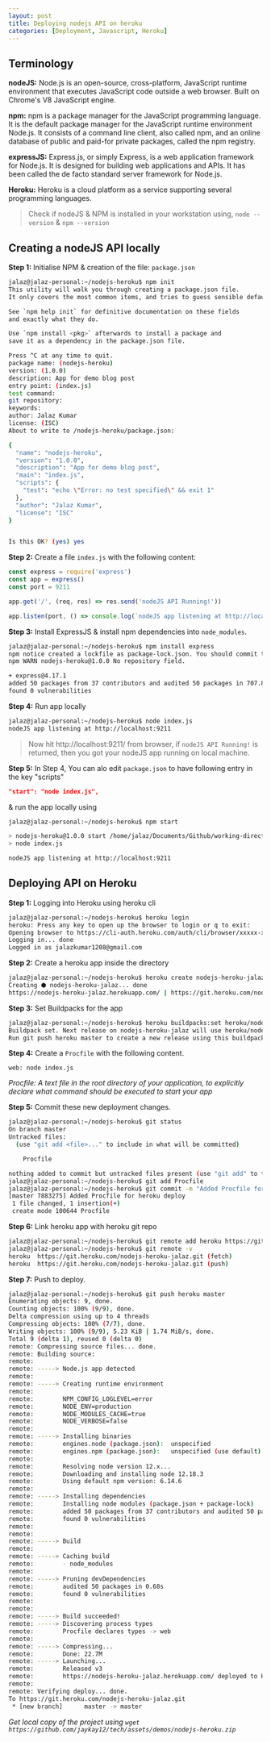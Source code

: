 ```yaml
---
layout: post
title: Deploying nodejs API on heroku
categories: [Deployment, Javascript, Heroku]
---
```


## Terminology

**nodeJS:** Node.js is an open-source, cross-platform, JavaScript runtime environment that executes JavaScript code outside a web browser. Built on Chrome's V8 JavaScript engine.

**npm:** npm is a package manager for the JavaScript programming language. It is the default package manager for the JavaScript runtime environment Node.js. It consists of a command line client, also called npm, and an online database of public and paid-for private packages, called the npm registry.

**expressJS:** Express.js, or simply Express, is a web application framework for Node.js. It is designed for building web applications and APIs. It has been called the de facto standard server framework for Node.js.

**Heroku:** Heroku is a cloud platform as a service supporting several programming languages.

> Check if nodeJS & NPM is installed in your workstation using,
> `node --version` & `npm --version`

## Creating a nodeJS API locally

**Step 1:** Initialise NPM & creation of the file: `package.json`

```bash
jalaz@jalaz-personal:~/nodejs-heroku$ npm init
This utility will walk you through creating a package.json file.
It only covers the most common items, and tries to guess sensible defaults.

See `npm help init` for definitive documentation on these fields
and exactly what they do.

Use `npm install <pkg>` afterwards to install a package and
save it as a dependency in the package.json file.

Press ^C at any time to quit.
package name: (nodejs-heroku)
version: (1.0.0)
description: App for demo blog post
entry point: (index.js)
test command:
git repository:
keywords:
author: Jalaz Kumar
license: (ISC)
About to write to /nodejs-heroku/package.json:

{
  "name": "nodejs-heroku",
  "version": "1.0.0",
  "description": "App for demo blog post",
  "main": "index.js",
  "scripts": {
    "test": "echo \"Error: no test specified\" && exit 1"
  },
  "author": "Jalaz Kumar",
  "license": "ISC"
}


Is this OK? (yes) yes
```

**Step 2:** Create a file `index.js` with the following content:

```javascript
const express = require('express')
const app = express()
const port = 9211

app.get('/', (req, res) => res.send('nodeJS API Running!'))

app.listen(port, () => console.log(`nodeJS app listening at http://localhost:${port}`))
```

**Step 3:** Install ExpressJS & install npm dependencies into `node_modules`.

```bash
jalaz@jalaz-personal:~/nodejs-heroku$ npm install express
npm notice created a lockfile as package-lock.json. You should commit this file.
npm WARN nodejs-heroku@1.0.0 No repository field.

+ express@4.17.1
added 50 packages from 37 contributors and audited 50 packages in 707.86s
found 0 vulnerabilities
```

**Step 4:** Run app locally
```bash
jalaz@jalaz-personal:~/nodejs-heroku$ node index.js
nodeJS app listening at http://localhost:9211
```

> Now hit http://localhost:9211/ from browser, if `nodeJS API Running!` is returned, then you got your nodeJS app running on local machine.

**Step 5:** In Step 4, You can alo edit `package.json` to have following entry in the key "scripts"
```json
"start": "node index.js",
```

& run the app locally using
```bash
jalaz@jalaz-personal:~/nodejs-heroku$ npm start

> nodejs-heroku@1.0.0 start /home/jalaz/Documents/Github/working-directory/nodejs-heroku
> node index.js

nodeJS app listening at http://localhost:9211
```

## Deploying API on Heroku

**Step 1:** Logging into Heroku using heroku cli
```bash
jalaz@jalaz-personal:~/nodejs-heroku$ heroku login
heroku: Press any key to open up the browser to login or q to exit:
Opening browser to https://cli-auth.heroku.com/auth/cli/browser/xxxxx-xxx-xxxxxxx-xxx-xxxxx
Logging in... done
Logged in as jalazkumar1208@gmail.com
```

**Step 2:** Create a heroku app inside the directory
```bash
jalaz@jalaz-personal:~/nodejs-heroku$ heroku create nodejs-heroku-jalaz
Creating ⬢ nodejs-heroku-jalaz... done
https://nodejs-heroku-jalaz.herokuapp.com/ | https://git.heroku.com/nodejs-heroku-jalaz.git
```

**Step 3:** Set Buildpacks for the app
```bash
jalaz@jalaz-personal:~/nodejs-heroku$ heroku buildpacks:set heroku/nodejs --app nodejs-heroku-jalaz
Buildpack set. Next release on nodejs-heroku-jalaz will use heroku/nodejs.
Run git push heroku master to create a new release using this buildpack.
```

**Step 4:** Create a `Procfile` with the following content.
```text
web: node index.js
```

_Procfile: A text file in the root directory of your application, to explicitly declare what command should be executed to start your app_

**Step 5:** Commit these new deployment changes.
```bash
jalaz@jalaz-personal:~/nodejs-heroku$ git status
On branch master
Untracked files:
  (use "git add <file>..." to include in what will be committed)

	Procfile

nothing added to commit but untracked files present (use "git add" to track)
jalaz@jalaz-personal:~/nodejs-heroku$ git add Procfile
jalaz@jalaz-personal:~/nodejs-heroku$ git commit -m "Added Procfile for heroku deploy"
[master 7883275] Added Procfile for heroku deploy
 1 file changed, 1 insertion(+)
 create mode 100644 Procfile
```

**Step 6:** Link heroku app with heroku git repo
```bash
jalaz@jalaz-personal:~/nodejs-heroku$ git remote add heroku https://git.heroku.com/nodejs-heroku-jalaz.git
jalaz@jalaz-personal:~/nodejs-heroku$ git remote -v
heroku	https://git.heroku.com/nodejs-heroku-jalaz.git (fetch)
heroku	https://git.heroku.com/nodejs-heroku-jalaz.git (push)
```

**Step 7:** Push to deploy.
```bash
jalaz@jalaz-personal:~/nodejs-heroku$ git push heroku master
Enumerating objects: 9, done.
Counting objects: 100% (9/9), done.
Delta compression using up to 4 threads
Compressing objects: 100% (7/7), done.
Writing objects: 100% (9/9), 5.23 KiB | 1.74 MiB/s, done.
Total 9 (delta 1), reused 0 (delta 0)
remote: Compressing source files... done.
remote: Building source:
remote:
remote: -----> Node.js app detected
remote:        
remote: -----> Creating runtime environment
remote:        
remote:        NPM_CONFIG_LOGLEVEL=error
remote:        NODE_ENV=production
remote:        NODE_MODULES_CACHE=true
remote:        NODE_VERBOSE=false
remote:        
remote: -----> Installing binaries
remote:        engines.node (package.json):  unspecified
remote:        engines.npm (package.json):   unspecified (use default)
remote:        
remote:        Resolving node version 12.x...
remote:        Downloading and installing node 12.18.3
remote:        Using default npm version: 6.14.6
remote:        
remote: -----> Installing dependencies
remote:        Installing node modules (package.json + package-lock)
remote:        added 50 packages from 37 contributors and audited 50 packages in 1.732s
remote:        found 0 vulnerabilities
remote:        
remote:        
remote: -----> Build
remote:        
remote: -----> Caching build
remote:        - node_modules
remote:        
remote: -----> Pruning devDependencies
remote:        audited 50 packages in 0.68s
remote:        found 0 vulnerabilities
remote:        
remote:        
remote: -----> Build succeeded!
remote: -----> Discovering process types
remote:        Procfile declares types -> web
remote:
remote: -----> Compressing...
remote:        Done: 22.7M
remote: -----> Launching...
remote:        Released v3
remote:        https://nodejs-heroku-jalaz.herokuapp.com/ deployed to Heroku
remote:
remote: Verifying deploy... done.
To https://git.heroku.com/nodejs-heroku-jalaz.git
 * [new branch]      master -> master
```

_Get local copy of the project using `wget https://github.com/jaykay12/tech/assets/demos/nodejs-heroku.zip`_

